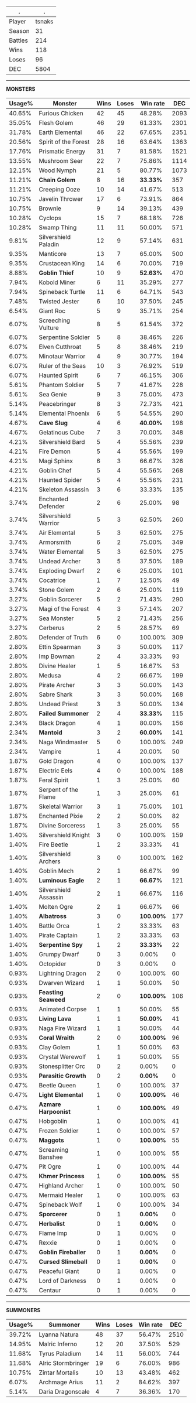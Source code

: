 .|.
|-|-
Player|tsnaks
Season|31
Battles|214
Wins|118
Loses|96
DEC|5804

---
**MONSTERS**

Usage%|Monster|Wins|Loses|Win rate|DEC|
-|-|-|-|-|-|
40.65%|Furious Chicken|42|45|48.28%|2093|
35.05%|Flesh Golem|46|29|61.33%|2301|
31.78%|Earth Elemental|46|22|67.65%|2351|
20.56%|Spirit of the Forest|28|16|63.64%|1363|
17.76%|Prismatic Energy|31|7|81.58%|1521|
13.55%|Mushroom Seer|22|7|75.86%|1114|
12.15%|Wood Nymph|21|5|80.77%|1073|
11.21%|**Chain Golem**|8|16|**33.33%**|357|
11.21%|Creeping Ooze|10|14|41.67%|513|
10.75%|Javelin Thrower|17|6|73.91%|864|
10.75%|Brownie|9|14|39.13%|439|
10.28%|Cyclops|15|7|68.18%|726|
10.28%|Swamp Thing|11|11|50.00%|571|
9.81%|Silvershield Paladin|12|9|57.14%|631|
9.35%|Manticore|13|7|65.00%|500|
9.35%|Crustacean King|14|6|70.00%|719|
8.88%|**Goblin Thief**|10|9|**52.63%**|470|
7.94%|Kobold Miner|6|11|35.29%|277|
7.94%|Spineback Turtle|11|6|64.71%|543|
7.48%|Twisted Jester|6|10|37.50%|245|
6.54%|Giant Roc|5|9|35.71%|254|
6.07%|Screeching Vulture|8|5|61.54%|372|
6.07%|Serpentine Soldier|5|8|38.46%|226|
6.07%|Elven Cutthroat|5|8|38.46%|219|
6.07%|Minotaur Warrior|4|9|30.77%|194|
6.07%|Ruler of the Seas|10|3|76.92%|519|
6.07%|Haunted Spirit|6|7|46.15%|306|
5.61%|Phantom Soldier|5|7|41.67%|228|
5.61%|Sea Genie|9|3|75.00%|473|
5.14%|Peacebringer|8|3|72.73%|421|
5.14%|Elemental Phoenix|6|5|54.55%|290|
4.67%|**Cave Slug**|4|6|**40.00%**|198|
4.67%|Gelatinous Cube|7|3|70.00%|348|
4.21%|Silvershield Bard|5|4|55.56%|239|
4.21%|Fire Demon|5|4|55.56%|199|
4.21%|Magi Sphinx|6|3|66.67%|326|
4.21%|Goblin Chef|5|4|55.56%|268|
4.21%|Haunted Spider|5|4|55.56%|231|
4.21%|Skeleton Assassin|3|6|33.33%|135|
3.74%|Enchanted Defender|2|6|25.00%|98|
3.74%|Silvershield Warrior|5|3|62.50%|260|
3.74%|Air Elemental|5|3|62.50%|275|
3.74%|Armorsmith|6|2|75.00%|349|
3.74%|Water Elemental|5|3|62.50%|275|
3.74%|Undead Archer|3|5|37.50%|189|
3.74%|Exploding Dwarf|2|6|25.00%|101|
3.74%|Cocatrice|1|7|12.50%|49|
3.74%|Stone Golem|2|6|25.00%|119|
3.27%|Goblin Sorcerer|5|2|71.43%|290|
3.27%|Magi of the Forest|4|3|57.14%|207|
3.27%|Sea Monster|5|2|71.43%|256|
3.27%|Cerberus|2|5|28.57%|69|
2.80%|Defender of Truth|6|0|100.00%|309|
2.80%|Ettin Spearman|3|3|50.00%|117|
2.80%|Imp Bowman|2|4|33.33%|93|
2.80%|Divine Healer|1|5|16.67%|53|
2.80%|Medusa|4|2|66.67%|199|
2.80%|Pirate Archer|3|3|50.00%|143|
2.80%|Sabre Shark|3|3|50.00%|168|
2.80%|Undead Priest|3|3|50.00%|134|
2.80%|**Failed Summoner**|2|4|**33.33%**|115|
2.34%|Black Dragon|4|1|80.00%|156|
2.34%|**Mantoid**|3|2|**60.00%**|141|
2.34%|Naga Windmaster|5|0|100.00%|249|
2.34%|Vampire|1|4|20.00%|50|
1.87%|Gold Dragon|4|0|100.00%|137|
1.87%|Electric Eels|4|0|100.00%|188|
1.87%|Feral Spirit|1|3|25.00%|60|
1.87%|Serpent of the Flame|1|3|25.00%|61|
1.87%|Skeletal Warrior|3|1|75.00%|101|
1.87%|Enchanted Pixie|2|2|50.00%|82|
1.87%|Divine Sorceress|1|3|25.00%|55|
1.40%|Silvershield Knight|3|0|100.00%|159|
1.40%|Fire Beetle|1|2|33.33%|41|
1.40%|Silvershield Archers|3|0|100.00%|162|
1.40%|Goblin Mech|2|1|66.67%|99|
1.40%|**Luminous Eagle**|2|1|**66.67%**|121|
1.40%|Silvershield Assassin|2|1|66.67%|116|
1.40%|Molten Ogre|2|1|66.67%|66|
1.40%|**Albatross**|3|0|**100.00%**|177|
1.40%|Battle Orca|1|2|33.33%|63|
1.40%|Pirate Captain|1|2|33.33%|63|
1.40%|**Serpentine Spy**|1|2|**33.33%**|22|
1.40%|Grumpy Dwarf|0|3|0.00%|0|
1.40%|Octopider|0|3|0.00%|0|
0.93%|Lightning Dragon|2|0|100.00%|60|
0.93%|Dwarven Wizard|1|1|50.00%|50|
0.93%|**Feasting Seaweed**|2|0|**100.00%**|106|
0.93%|Animated Corpse|1|1|50.00%|55|
0.93%|**Living Lava**|1|1|**50.00%**|41|
0.93%|Naga Fire Wizard|1|1|50.00%|44|
0.93%|**Coral Wraith**|2|0|**100.00%**|96|
0.93%|Clay Golem|1|1|50.00%|63|
0.93%|Crystal Werewolf|1|1|50.00%|55|
0.93%|Stonesplitter Orc|0|2|0.00%|0|
0.93%|**Parasitic Growth**|0|2|**0.00%**|0|
0.47%|Beetle Queen|1|0|100.00%|37|
0.47%|**Light Elemental**|1|0|**100.00%**|46|
0.47%|**Azmare Harpoonist**|1|0|**100.00%**|49|
0.47%|Hobgoblin|1|0|100.00%|41|
0.47%|Frozen Soldier|1|0|100.00%|57|
0.47%|**Maggots**|1|0|**100.00%**|55|
0.47%|Screaming Banshee|1|0|100.00%|55|
0.47%|Pit Ogre|1|0|100.00%|44|
0.47%|**Khmer Princess**|1|0|**100.00%**|55|
0.47%|Highland Archer|1|0|100.00%|50|
0.47%|Mermaid Healer|1|0|100.00%|63|
0.47%|Spineback Wolf|1|0|100.00%|34|
0.47%|**Sporcerer**|0|1|**0.00%**|0|
0.47%|**Herbalist**|0|1|**0.00%**|0|
0.47%|Flame Imp|0|1|0.00%|0|
0.47%|Rexxie|0|1|0.00%|0|
0.47%|**Goblin Fireballer**|0|1|**0.00%**|0|
0.47%|**Cursed Slimeball**|0|1|**0.00%**|0|
0.47%|Peaceful Giant|0|1|0.00%|0|
0.47%|Lord of Darkness|0|1|0.00%|0|
0.47%|Centaur|0|1|0.00%|0|

---
**SUMMONERS**

Usage%|Summoner|Wins|Loses|Win rate|DEC|
-|-|-|-|-|-|
39.72%|Lyanna Natura|48|37|56.47%|2510|
14.95%|Malric Inferno|12|20|37.50%|529|
11.68%|Tyrus Paladium|14|11|56.00%|744|
11.68%|Alric Stormbringer|19|6|76.00%|986|
10.75%|Zintar Mortalis|10|13|43.48%|462|
6.07%|Archmage Arius|11|2|84.62%|397|
5.14%|Daria Dragonscale|4|7|36.36%|170|
